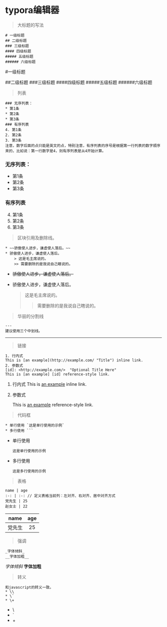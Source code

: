 # typora编辑器

> 大标题的写法

```
# 一级标题
## 二级标题
### 三级标题
#### 四级标题
##### 五级标题
###### 六级标题
```

#一级标题

##二级标题
###三级标题
####四级标题
#####五级标题
######六级标题
> 列表  

```
### 无序列表：
* 第1条
* 第2条
* 第3条
### 有序列表
4. 第1条
2. 第2条
3. 第3条
注意，数字后面的点只能是英文的点，特别注意，有序列表的序号是根据第一行列表的数字顺序来的，比如说：第一行数字是4，则有序列表是从4开始计算。
```

### 无序列表：
* 第1条
* 第2条
* 第3条
### 有序列表

4. 第1条
5. 第2条
6. 第3条

> 区块引用及删除线。

``` 
* ~~骄傲使人进步，谦虚使人落后。~~
* 骄傲使人进步，谦虚使人落后。
	> 这是毛主席说的。
    >> 需要删除的是我说自己瞎说的。
```

* ~~骄傲使人进步，谦虚使人落后。~~

* 骄傲使人进步，谦虚使人落后。

  > 这是毛主席说的。
  >
  > >  需要删除的是我说自己瞎说的。

> 华丽的分割线

```	
--- 
建议使用三个中划线。
```
---

> 链接

```	
1. 行内式
This is [an example](http://example.com/ "Title") inline link.
2. 参数式
[id]: <http://example.com/>  "Optional Title Here"
This is [an example] [id] reference-style link.
```

1. 行内式
  This is [an example](http://example.com/ "Title") inline link.

2. 参数式

   This is [an example][id] reference-style link.

   [id]: <http://example.com/>  "Optional Title Here"

> 代码框

```
* 单行使用 `这是单行使用的示例`
* 多行使用 ```
```

* 单行使用 

  `这是单行使用的示例`

* 多行使用

  ```
  这是多行使用的示例
  ```

> 表格

```
name | age
:-: | :-: // 定义表格当前列：左对齐、右对齐、居中对齐方式
党先生 | 25
赵女士 | 22
```

|  name  | age  |
| :----: | :--: |
| 党先生 |  25  |

>强调

```	
_字体倾斜_
__字体加粗__
```

_字体倾斜_
__字体加粗__

> 转义

```	
和javascript的转义一致。
* \\
* \`
* \+
```

* \\
* \`
* \+
